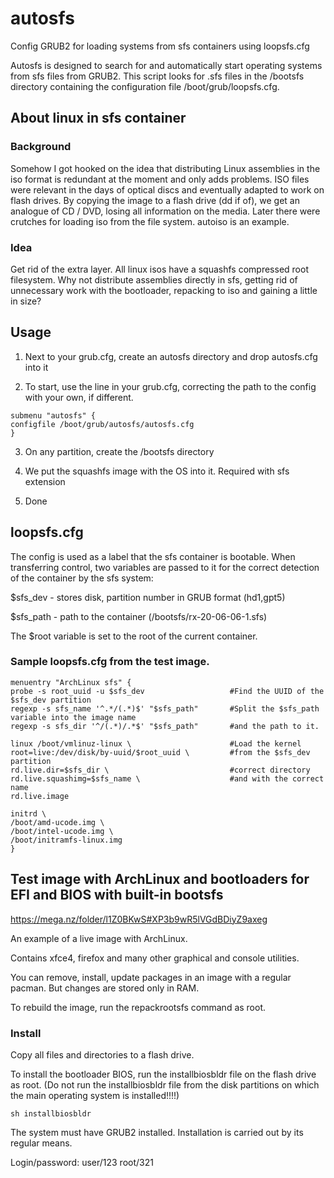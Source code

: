 # autosfs
Config GRUB2 for loading systems from sfs containers using loopsfs.cfg

Autosfs is designed to search for and automatically start operating systems from sfs files from GRUB2.
This script looks for .sfs files in the /bootsfs directory containing the configuration file /boot/grub/loopsfs.cfg.

## About linux in sfs container

### Background
Somehow I got hooked on the idea that distributing Linux assemblies in the iso format is redundant at the moment and only adds problems.
ISO files were relevant in the days of optical discs and eventually adapted to work on flash drives.
By copying the image to a flash drive (dd if of), we get an analogue of CD / DVD, losing all information on the media.
Later there were crutches for loading iso from the file system. autoiso is an example.

### Idea
Get rid of the extra layer.
All linux isos have a squashfs compressed root filesystem.
Why not distribute assemblies directly in sfs, getting rid of unnecessary work with the bootloader, repacking to iso and gaining a little in size?

## Usage

1. Next to your grub.cfg, create an autosfs directory and drop autosfs.cfg into it

2. To start, use the line in your grub.cfg, correcting the path to the config with your own, if different.

```
submenu "autosfs" {
configfile /boot/grub/autosfs/autosfs.cfg
}
```

3. On any partition, create the /bootsfs directory

4. We put the squashfs image with the OS into it. Required with sfs extension

5. Done


## loopsfs.cfg

The config is used as a label that the sfs container is bootable.
When transferring control, two variables are passed to it for the correct detection of the container by the sfs system:

$sfs_dev - stores disk, partition number in GRUB format (hd1,gpt5)

$sfs_path - path to the container (/bootsfs/rx-20-06-06-1.sfs)

The $root variable is set to the root of the current container.

### Sample loopsfs.cfg from the test image.

```
menuentry "ArchLinux sfs" {
probe -s root_uuid -u $sfs_dev                   #Find the UUID of the $sfs_dev partition
regexp -s sfs_name '^.*/(.*)$' "$sfs_path"       #Split the $sfs_path variable into the image name
regexp -s sfs_dir '^/(.*)/.*$' "$sfs_path"       #and the path to it.

linux /boot/vmlinuz-linux \                      #Load the kernel
root=live:/dev/disk/by-uuid/$root_uuid \         #from the $sfs_dev partition
rd.live.dir=$sfs_dir \                           #correct directory
rd.live.squashimg=$sfs_name \                    #and with the correct name
rd.live.image

initrd \
/boot/amd-ucode.img \
/boot/intel-ucode.img \
/boot/initramfs-linux.img
}
```

## Test image with ArchLinux and bootloaders for EFI and BIOS with built-in bootsfs

https://mega.nz/folder/l1Z0BKwS#XP3b9wR5lVGdBDiyZ9axeg

An example of a live image with ArchLinux.

Contains xfce4, firefox and many other graphical and console utilities.

You can remove, install, update packages in an image with a regular pacman. But changes are stored only in RAM.

To rebuild the image, run the repackrootsfs command as root.


### Install

Copy all files and directories to a flash drive.

To install the bootloader BIOS, run the installbiosbldr file on the flash drive as root. (Do not run the installbiosbldr file from the disk partitions on which the main operating system is installed!!!!)

```
sh installbiosbldr
```

The system must have GRUB2 installed. Installation is carried out by its regular means.

Login/password: user/123 root/321


